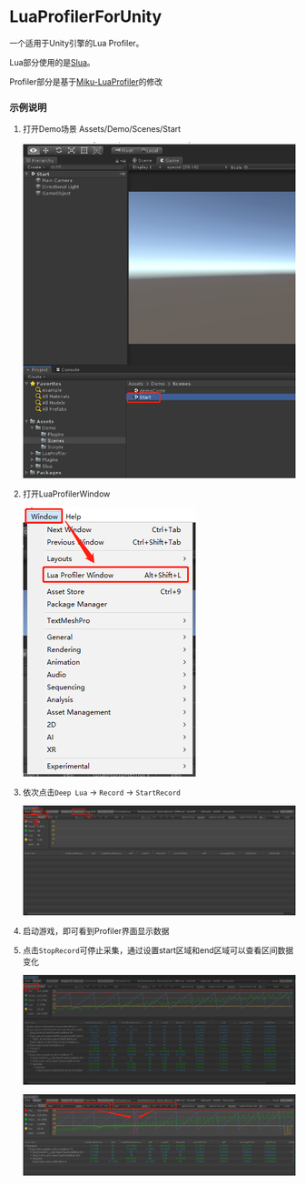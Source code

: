 # LuaProfilerForUnity

一个适用于Unity引擎的Lua Profiler。

Lua部分使用的是[Slua](https://github.com/pangweiwei/slua)。

Profiler部分是基于[Miku-LuaProfiler](https://github.com/leinlin/Miku-LuaProfiler)的修改

### 示例说明

1. 打开Demo场景 Assets/Demo/Scenes/Start

   ![img](Document/pic/03.png)

   

2. 打开LuaProfilerWindow

   ![img](Document\pic\02.png)

3. 依次点击`Deep Lua` -> `Record` -> `StartRecord`

   ![img](Document\pic\01.png)

4. 启动游戏，即可看到Profiler界面显示数据

5. 点击`StopRecord`可停止采集，通过设置start区域和end区域可以查看区间数据变化

   ![img](Document/pic/04.png)

   ![img](Document/pic/05.png)



